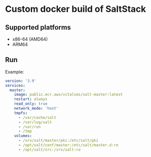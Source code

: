# Custom docker build of SaltStack

## Supported platforms

* x86-64 (AMD64)
* ARM64

## Run

Example:

```yaml
version: '3.9'
services:
  master:
    image: public.ecr.aws/vitalvas/salt-master:latest
    restart: always
    read_only: true
    network_mode: 'host'
    tmpfs:
      - /var/cache/salt
      - /var/log/salt
      - /var/run
      - /tmp
    volumes:
      - /srv/salt/master/pki:/etc/salt/pki
      - /opt/salt/conf/master:/etc/salt/master.d:ro
      - /opt/salt/src:/srv/salt:ro
```
